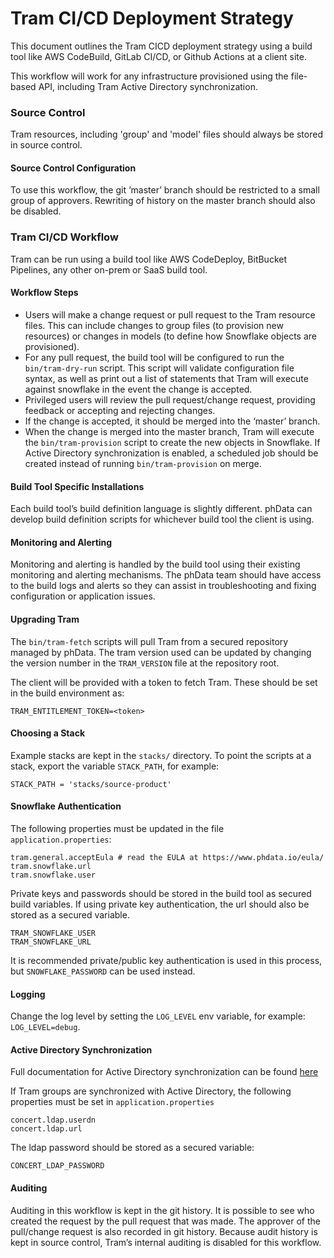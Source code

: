 # Tram CI/CD Deployment Strategy

This document outlines the Tram CICD deployment strategy using a build tool like AWS CodeBuild, GitLab CI/CD, or Github Actions at a client site.

This workflow will work for any infrastructure provisioned using the file-based API, including Tram Active Directory synchronization.

### Source Control

Tram resources, including 'group' and 'model' files should always be stored in source control.

#### Source Control Configuration

To use this workflow, the git ‘master’ branch should be restricted to a small group of approvers. Rewriting of history on the master branch should also be disabled.

### Tram CI/CD Workflow

Tram can be run using a build tool like AWS CodeDeploy, BitBucket Pipelines, any other on-prem or SaaS build tool.

#### Workflow Steps

* Users will make a change request or pull request to the Tram resource files. This can include changes to group files (to provision new resources) or changes in models (to define how Snowflake objects are provisioned).
* For any pull request, the build tool will be configured to run the `bin/tram-dry-run` script. This script will validate configuration file syntax, as well as print out a list of statements that Tram will execute against snowflake in the event the change is accepted.
* Privileged users will review the pull request/change request, providing feedback or accepting and rejecting changes.
* If the change is accepted, it should be merged into the ‘master’ branch.
* When the change is merged into the master branch, Tram will execute the `bin/tram-provision` script to create the new objects in Snowflake. If Active Directory synchronization is enabled, a scheduled job should be created instead of running `bin/tram-provision` on merge.

#### Build Tool Specific Installations

Each build tool’s build definition language is slightly different. phData can develop build definition scripts for whichever build tool the client is using.

#### Monitoring and Alerting

Monitoring and alerting is handled by the build tool using their existing monitoring and alerting mechanisms. The phData team should have access to the build logs and alerts so they can assist in troubleshooting and fixing configuration or application issues.

#### Upgrading Tram

The `bin/tram-fetch` scripts will pull Tram from a secured repository managed by phData. The tram version used can be updated by changing the version number in the `TRAM_VERSION` file at the repository root.

The client will be provided with a token to fetch Tram. These should be set in the build environment as:

```
TRAM_ENTITLEMENT_TOKEN=<token>
```

#### Choosing a Stack

Example stacks are kept in the `stacks/` directory. To point the scripts at a stack, export the variable `STACK_PATH`, for example:

```
STACK_PATH = 'stacks/source-product'
```

#### Snowflake Authentication

The following properties must be updated in the file `application.properties`:

```
tram.general.acceptEula # read the EULA at https://www.phdata.io/eula/
tram.snowflake.url
tram.snowflake.user
```

Private keys and passwords should be stored in the build tool as secured build variables. If using private key authentication, the url
should also be stored as a secured variable.

```
TRAM_SNOWFLAKE_USER
TRAM_SNOWFLAKE_URL
```

It is recommended private/public key authentication is used in this process, but `SNOWFLAKE_PASSWORD` can be used instead.

#### Logging

Change the log level by setting the `LOG_LEVEL` env variable, for example: `LOG_LEVEL=debug`.

#### Active Directory Synchronization

Full documentation for Active Directory synchronization can be found [here](https://docs.customer.phdata.io/docs/tram/latest/user-manual/#active-directory-synchronization)

If Tram groups are synchronized with Active Directory, the following properties must be set in `application.properties`

```
concert.ldap.userdn
concert.ldap.url
```

The ldap password should be stored as a secured variable:

```
CONCERT_LDAP_PASSWORD
```

#### Auditing

Auditing in this workflow is kept in the git history. It is possible to see who created the request by the pull request that was made. The approver of the pull/change request is also recorded in git history. Because audit history is kept in source control, Tram’s internal auditing is disabled for this workflow.
